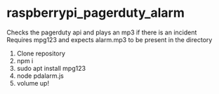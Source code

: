 # raspberrypi_pagerduty_alarm
Checks the pagerduty api and plays an mp3 if there is an incident<br>
Requires mpg123 and expects alarm.mp3 to be present in the directory<br>
1. Clone repository<br>
2. npm i<br>
3. sudo apt install mpg123<br>
4. node pdalarm.js<br>
5. volume up!
